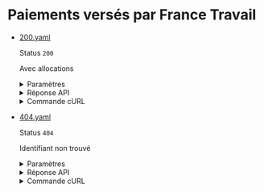 # Paiements versés par France Travail
* [200.yaml](200.yaml)

  Status `200`

  Avec allocations

  <details><summary>Paramètres</summary>
  <p>

  ```json
  {
    "identifiant": "default"
  }
  ```

  </p>
  </details>

  <details><summary>Réponse API</summary>
  <p>

  ```json
  {
    "identifiant": "default",
    "paiements": [
      {
        "date": "2021-01-01",
        "montant": 123.4,
        "allocations": 123.4,
        "aides": 0.0,
        "autres": 0.0
      },
      {
        "date": "2021-02-01",
        "montant": 345.1,
        "allocations": 345.1,
        "aides": 0.0,
        "autres": 0.0
      }
    ]
  }
  ```

  </p>
  </details>

  <details><summary>Commande cURL</summary>
  <p>

  ```bash
  curl -H "X-Api-Key: $token" \
    -G -d 'identifiant=default' \
    --url "https://staging.particulier.api.gouv.fr/api/v2/paiements-pole-emploi"
  ```

  </p>
  </details>
* [404.yaml](404.yaml)

  Status `404`

  Identifiant non trouvé

  <details><summary>Paramètres</summary>
  <p>

  ```json
  {
    "identifiant": "inconnu"
  }
  ```

  </p>
  </details>

  <details><summary>Réponse API</summary>
  <p>

  ```json
  {
    "error": "not_found",
    "reason": "L'identifiant indiqué n'existe pas, n'est pas connu ou ne comporte aucune information pour cet appel.",
    "message": "L'identifiant indiqué n'existe pas, n'est pas connu ou ne comporte aucune information pour cet appel."
  }
  ```

  </p>
  </details>

  <details><summary>Commande cURL</summary>
  <p>

  ```bash
  curl -H "X-Api-Key: $token" \
    -G -d 'identifiant=inconnu' \
    --url "https://staging.particulier.api.gouv.fr/api/v2/paiements-pole-emploi"
  ```

  </p>
  </details>
